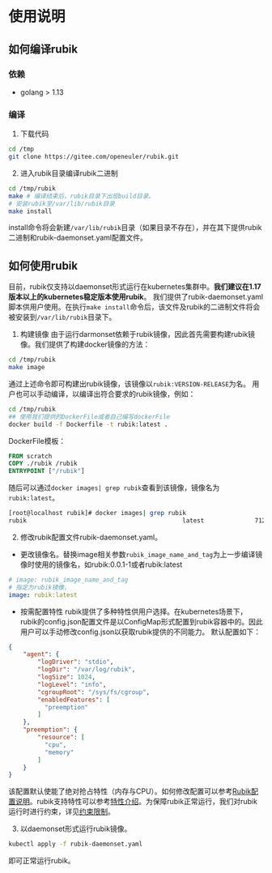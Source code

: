 # 使用说明

## 如何编译rubik
### 依赖
- golang > 1.13

### 编译
1. 下载代码
```bash
cd /tmp
git clone https://gitee.com/openeuler/rubik.git
```
2. 进入rubik目录编译rubik二进制
```bash
cd /tmp/rubik
make # 编译结束后，rubik目录下出现build目录。
# 安装rubik至/var/lib/rubik目录
make install
```
install命令将会新建`/var/lib/rubik`目录（如果目录不存在），并在其下提供rubik二进制和rubik-daemonset.yaml配置文件。

## 如何使用rubik

目前，rubik仅支持以daemonset形式运行在kubernetes集群中。**我们建议在1.17版本以上的kubernetes稳定版本使用rubik**。
我们提供了rubik-daemonset.yaml脚本供用户使用。在执行`make install`命令后，该文件及rubik的二进制文件将会被安装到`/var/lib/rubik`目录下。
1. 构建镜像
由于运行darmonset依赖于rubik镜像，因此首先需要构建rubik镜像。我们提供了构建docker镜像的方法：
```bash
cd /tmp/rubik
make image
```
通过上述命令即可构建出rubik镜像，该镜像以`rubik:VERSION-RELEASE`为名。
用户也可以手动编译，以编译出符合要求的rubik镜像，例如：
```bash
cd /tmp/rubik
## 使用我们提供的DockerFile或者自己编写dockerFile
docker build -f Dockerfile -t rubik:latest .
```
DockerFile模板：
```dockerfile
FROM scratch
COPY ./rubik /rubik
ENTRYPOINT ["/rubik"]
```
随后可以通过`docker images| grep rubik`查看到该镜像，镜像名为`rubik:latest`。
```bash
[root@localhost rubik]# docker images| grep rubik
rubik                                           latest              712d387a34ec        About a minute ago   39.9MB
```
2. 修改rubik配置文件rubik-daemonset.yaml。
- 更改镜像名。替换image相关参数`rubik_image_name_and_tag`为上一步编译镜像时使用的镜像名，如rubik:0.0.1-1或者rubik:latest
```yaml
# image: rubik_image_name_and_tag
# 指定为rubik镜像，
image: rubik:latest
```
- 按需配置特性
rubik提供了多种特性供用户选择。在kubernetes场景下，rubik的config.json配置文件是以ConfigMap形式配置到rubik容器中的。因此用户可以手动修改config.json以获取rubik提供的不同能力。
默认配置如下：
```json
{
    "agent": {
        "logDriver": "stdio",
        "logDir": "/var/log/rubik",
        "logSize": 1024,
        "logLevel": "info",
        "cgroupRoot": "/sys/fs/cgroup",
        "enabledFeatures": [
          "preemption"
        ]
    },
    "preemption": {
        "resource": [
          "cpu",
          "memory"
        ]
    }
}
```
该配置默认使能了绝对抢占特性（内存与CPU）。如何修改配置可以参考[Rubik配置说明](https://gitee.com/openeuler/rubik/blob/master/docs/config.md)。rubik支持特性可以参考[特性介绍](https://gitee.com/openeuler/rubik/blob/master/docs/feature.md)。为保障rubik正常运行，我们对rubik运行时进行约束，详见[约束限制](https://gitee.com/openeuler/rubik/blob/master/docs/limitation.md)。

3. 以daemonset形式运行rubik镜像。
```bash kubectl
kubectl apply -f rubik-daemonset.yaml
```
即可正常运行rubik。
